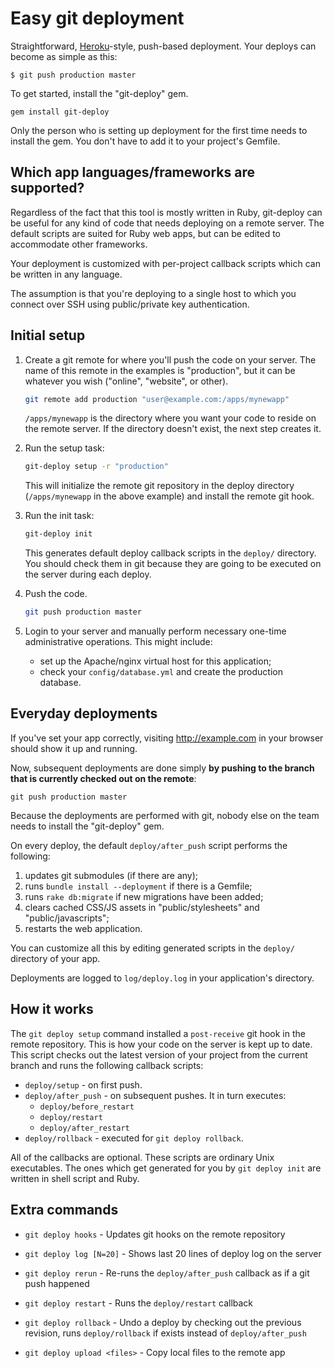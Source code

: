 Easy git deployment
===================

Straightforward, [Heroku][]-style, push-based deployment. Your deploys can become as simple as this:

    $ git push production master

To get started, install the "git-deploy" gem.

    gem install git-deploy

Only the person who is setting up deployment for the first time needs to install
the gem. You don't have to add it to your project's Gemfile.


Which app languages/frameworks are supported?
---------------------------------------------

Regardless of the fact that this tool is mostly written in Ruby, git-deploy can be useful for any kind of code that needs deploying on a remote server. The default scripts are suited for Ruby web apps, but can be edited to accommodate other frameworks.

Your deployment is customized with per-project callback scripts which can be written in any language.

The assumption is that you're deploying to a single host to which you connect over SSH using public/private key authentication.


Initial setup
-------------

1.  Create a git remote for where you'll push the code on your server. The name of this remote in the examples is "production", but it can be whatever you wish ("online", "website", or other).

    ```sh
    git remote add production "user@example.com:/apps/mynewapp"
    ```

    `/apps/mynewapp` is the directory where you want your code to reside on the
    remote server. If the directory doesn't exist, the next step creates it.

2.  Run the setup task:

    ```sh
    git-deploy setup -r "production"
    ```

    This will initialize the remote git repository in the deploy directory
    (`/apps/mynewapp` in the above example) and install the remote git hook.

3.  Run the init task:

    ```sh
    git-deploy init
    ```

    This generates default deploy callback scripts in the `deploy/` directory.
    You should check them in git because they are going to be executed on the
    server during each deploy.

4.  Push the code.

    ```sh
    git push production master
    ```

3.  Login to your server and manually perform necessary one-time administrative operations. This might include:
    * set up the Apache/nginx virtual host for this application;
    * check your `config/database.yml` and create the production database.


Everyday deployments
--------------------

If you've set your app correctly, visiting <http://example.com> in your browser
should show it up and running.

Now, subsequent deployments are done simply **by pushing to the branch that is
currently checked out on the remote**:

    git push production master

Because the deployments are performed with git, nobody else on the team needs to
install the "git-deploy" gem.

On every deploy, the default `deploy/after_push` script performs the following:

1. updates git submodules (if there are any);
2. runs `bundle install --deployment` if there is a Gemfile;
3. runs `rake db:migrate` if new migrations have been added;
4. clears cached CSS/JS assets in "public/stylesheets" and "public/javascripts";
5. restarts the web application.

You can customize all this by editing generated scripts in the `deploy/`
directory of your app.

Deployments are logged to `log/deploy.log` in your application's directory.


How it works
------------

The `git deploy setup` command installed a `post-receive` git hook in the remote
repository. This is how your code on the server is kept up to date. This script
checks out the latest version of your project from the current branch and
runs the following callback scripts:

* `deploy/setup` - on first push.
* `deploy/after_push` - on subsequent pushes. It in turn executes:
  * `deploy/before_restart`
  * `deploy/restart`
  * `deploy/after_restart`
* `deploy/rollback` - executed for `git deploy rollback`.

All of the callbacks are optional. These scripts are ordinary Unix executables.
The ones which get generated for you by `git deploy init` are written in shell
script and Ruby.


Extra commands
--------------

* `git deploy hooks` - Updates git hooks on the remote repository

* `git deploy log [N=20]` - Shows last 20 lines of deploy log on the server

* `git deploy rerun` - Re-runs the `deploy/after_push` callback as if a git push happened

* `git deploy restart` - Runs the `deploy/restart` callback

* `git deploy rollback` - Undo a deploy by checking out the previous revision,
  runs `deploy/rollback` if exists instead of `deploy/after_push`

* `git deploy upload <files>` - Copy local files to the remote app



  [heroku]: http://heroku.com/

